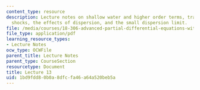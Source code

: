 ```yaml
---
content_type: resource
description: Lecture notes on shallow water and higher order terms, traveling waves,
  shocks, the effects of dispersion, and the small dispersion limit.
file: /media/courses/18-306-advanced-partial-differential-equations-with-applications-fall-2009/1bd9fdd80b0a8dfcfa46a64a520beb5a_MIT18_306f09_lec13.pdf
file_type: application/pdf
learning_resource_types:
- Lecture Notes
ocw_type: OCWFile
parent_title: Lecture Notes
parent_type: CourseSection
resourcetype: Document
title: Lecture 13
uid: 1bd9fdd8-0b0a-8dfc-fa46-a64a520beb5a
---
```

